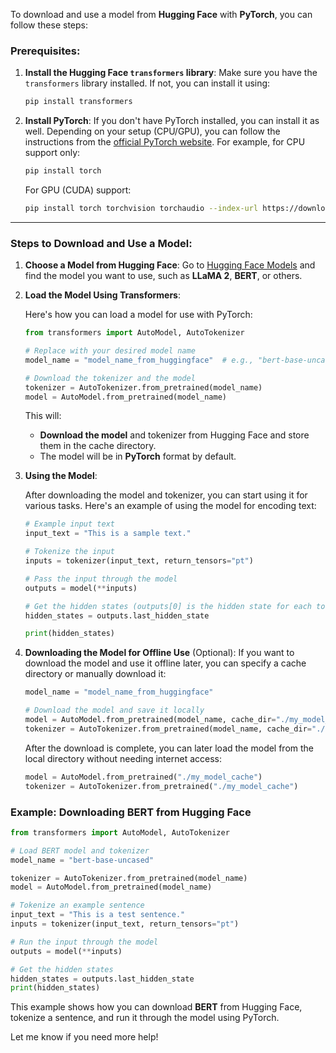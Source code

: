 To download and use a model from **Hugging Face** with **PyTorch**, you can follow these steps:

### Prerequisites:
1. **Install the Hugging Face `transformers` library**:
   Make sure you have the `transformers` library installed. If not, you can install it using:

   ```bash
   pip install transformers
   ```

2. **Install PyTorch**:
   If you don't have PyTorch installed, you can install it as well. Depending on your setup (CPU/GPU), you can follow the instructions from the [official PyTorch website](https://pytorch.org/get-started/locally/). For example, for CPU support only:

   ```bash
   pip install torch
   ```

   For GPU (CUDA) support:

   ```bash
   pip install torch torchvision torchaudio --index-url https://download.pytorch.org/whl/cu117
   ```

---

### Steps to Download and Use a Model:

1. **Choose a Model from Hugging Face**:
   Go to [Hugging Face Models](https://huggingface.co/models) and find the model you want to use, such as **LLaMA 2**, **BERT**, or others.

2. **Load the Model Using Transformers**:

   Here's how you can load a model for use with PyTorch:

   ```python
   from transformers import AutoModel, AutoTokenizer

   # Replace with your desired model name
   model_name = "model_name_from_huggingface"  # e.g., "bert-base-uncased"

   # Download the tokenizer and the model
   tokenizer = AutoTokenizer.from_pretrained(model_name)
   model = AutoModel.from_pretrained(model_name)
   ```

   This will:
   - **Download the model** and tokenizer from Hugging Face and store them in the cache directory.
   - The model will be in **PyTorch** format by default.

3. **Using the Model**:

   After downloading the model and tokenizer, you can start using it for various tasks. Here's an example of using the model for encoding text:

   ```python
   # Example input text
   input_text = "This is a sample text."

   # Tokenize the input
   inputs = tokenizer(input_text, return_tensors="pt")

   # Pass the input through the model
   outputs = model(**inputs)

   # Get the hidden states (outputs[0] is the hidden state for each token in the input)
   hidden_states = outputs.last_hidden_state

   print(hidden_states)
   ```

4. **Downloading the Model for Offline Use** (Optional):
   If you want to download the model and use it offline later, you can specify a cache directory or manually download it:

   ```python
   model_name = "model_name_from_huggingface"

   # Download the model and save it locally
   model = AutoModel.from_pretrained(model_name, cache_dir="./my_model_cache")
   tokenizer = AutoTokenizer.from_pretrained(model_name, cache_dir="./my_model_cache")
   ```

   After the download is complete, you can later load the model from the local directory without needing internet access:

   ```python
   model = AutoModel.from_pretrained("./my_model_cache")
   tokenizer = AutoTokenizer.from_pretrained("./my_model_cache")
   ```

### Example: Downloading BERT from Hugging Face

```python
from transformers import AutoModel, AutoTokenizer

# Load BERT model and tokenizer
model_name = "bert-base-uncased"

tokenizer = AutoTokenizer.from_pretrained(model_name)
model = AutoModel.from_pretrained(model_name)

# Tokenize an example sentence
input_text = "This is a test sentence."
inputs = tokenizer(input_text, return_tensors="pt")

# Run the input through the model
outputs = model(**inputs)

# Get the hidden states
hidden_states = outputs.last_hidden_state
print(hidden_states)
```

This example shows how you can download **BERT** from Hugging Face, tokenize a sentence, and run it through the model using PyTorch.

Let me know if you need more help!